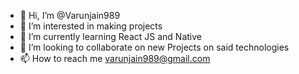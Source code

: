 - 👋 Hi, I’m @Varunjain989
- 👀 I’m interested in making projects
- 🌱 I’m currently learning React JS and Native
- 💞️ I’m looking to collaborate on new Projects on said technologies
- 📫 How to reach me varunjain989@gmail.com

<!---
Varunjain989/Varunjain989 is a ✨ special ✨ repository because its `README.md` (this file) appears on your GitHub profile.
You can click the Preview link to take a look at your changes.
--->
